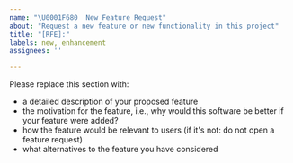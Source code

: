 ```yaml
---
name: "\U0001F680  New Feature Request"
about: "Request a new feature or new functionality in this project"
title: "[RFE]:"
labels: new, enhancement
assignees: ''

---
```


Please replace this section with:
- a detailed description of your proposed feature
- the motivation for the feature, i.e., why would this software be better if your feature were added?
- how the feature would be relevant to users (if it's not: do not open a feature request)
- what alternatives to the feature you have considered
